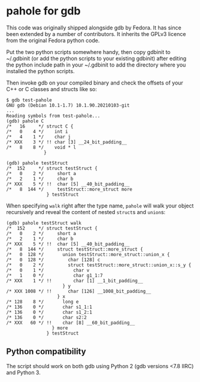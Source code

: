 pahole for gdb
==============

This code was originally shipped alongside gdb by Fedora. It has since
been extended by a number of contributors. It inherits the GPLv3 licence
from the original Fedora python code.

Put the two python scripts somewhere handy, then copy gdbinit to
~/.gdbinit (or add the python scripts to your existing gdbinit) after
editing the python include path in your ~/.gdbinit to add the
directory where you installed the python scripts.

Then invoke gdb on your compiled binary and check the offsets of your
C++ or C classes and structs like so:

``` plain
$ gdb test-pahole
GNU gdb (Debian 10.1-1.7) 10.1.90.20210103-git
...
Reading symbols from test-pahole...
(gdb) pahole C
/*   16     */ struct C {
/*   0    4 */    int i
/*   4    1 */    char j
/* XXX    3 */ !! char [3] __24_bit_padding__
/*   8    8 */    void * l
              } 

(gdb) pahole testStruct
/*  152     */ struct testStruct {
/*   0    2 */     short a
/*   2    1 */     char b
/* XXX    5 */ !!  char [5] __40_bit_padding__
/*   8  144 */     testStruct::more_struct more
               } testStruct
```

When specifying `walk` right after the type name, `pahole` will walk your object recursively and reveal the content of nested `struct`s and `union`s:

``` plain
(gdb) pahole testStruct walk
/*  152     */ struct testStruct {
/*   0    2 */     short a
/*   2    1 */     char b
/* XXX    5 */ !!  char [5] __40_bit_padding__
/*   8  144 */     struct testStruct::more_struct {
/*   0  128 */       union testStruct::more_struct::union_x {
/*   0  128 */         char [128] c
/*   0    2 */         struct testStruct::more_struct::union_x::s_y {
/*   0    1 */           char v
/*   1    0 */           char g1_1:7
/* XXX    1 */ !!        char [1] __1_bit_padding__
                     } y
/* XXX 1008 */ !!      char [126] __1008_bit_padding__
                   } x
/* 128    8 */       long e
/* 136    0 */       char s1_1:1
/* 136    0 */       char s1_2:1
/* 136    0 */       char s2:2
/* XXX   60 */ !!    char [8] __60_bit_padding__
                 } more
               } testStruct
```

Python compatibility
--------------------

The script should work on both gdb using Python 2 (gdb versions <7.8 IIRC) and Python 3.

